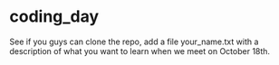 coding_day
==========

See if you guys can clone the repo, add a file your_name.txt with a description of what you want to learn when we meet on October 18th.

